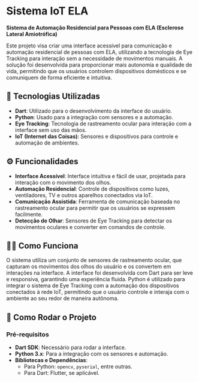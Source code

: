 # Sistema IoT ELA

**Sistema de Automação Residencial para Pessoas com ELA (Esclerose Lateral Amiotrófica)**

Este projeto visa criar uma interface acessível para comunicação e automação residencial de pessoas com ELA, utilizando a tecnologia de Eye Tracking para interação sem a necessidade de movimentos manuais. A solução foi desenvolvida para proporcionar mais autonomia e qualidade de vida, permitindo que os usuários controlem dispositivos domésticos e se comuniquem de forma eficiente e intuitiva.

## 📌 Tecnologias Utilizadas

- **Dart**: Utilizado para o desenvolvimento da interface do usuário.
- **Python**: Usado para a integração com sensores e a automação.
- **Eye Tracking**: Tecnologia de rastreamento ocular para interação com a interface sem uso das mãos.
- **IoT (Internet das Coisas)**: Sensores e dispositivos para controle e automação de ambientes.

## ⚙️ Funcionalidades

- **Interface Acessível**: Interface intuitiva e fácil de usar, projetada para interação com o movimento dos olhos.
- **Automação Residencial**: Controle de dispositivos como luzes, ventiladores, TV e outros aparelhos conectados via IoT.
- **Comunicação Assistida**: Ferramenta de comunicação baseada no rastreamento ocular para permitir que os usuários se expressem facilmente.
- **Detecção de Olhar**: Sensores de Eye Tracking para detectar os movimentos oculares e converter em comandos de controle.

## 🧑‍💻 Como Funciona

O sistema utiliza um conjunto de sensores de rastreamento ocular, que capturam os movimentos dos olhos do usuário e os convertem em interações na interface. A interface foi desenvolvida com Dart para ser leve e responsiva, garantindo uma experiência fluida. Python é utilizado para integrar o sistema de Eye Tracking com a automação dos dispositivos conectados à rede IoT, permitindo que o usuário controle e interaja com o ambiente ao seu redor de maneira autônoma.

## 🚀 Como Rodar o Projeto

### Pré-requisitos

- **Dart SDK**: Necessário para rodar a interface.
- **Python 3.x**: Para a integração com os sensores e automação.
- **Bibliotecas e Dependências**:
  - Para Python: `opencv`, `pyserial`, entre outras.
  - Para Dart: Flutter, se aplicável.
